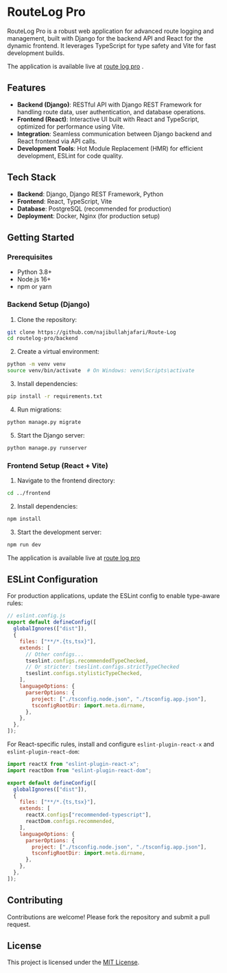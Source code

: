 # RouteLog Pro

RouteLog Pro is a robust web application for advanced route logging and management, built with Django for the backend API and React for the dynamic frontend. It leverages TypeScript for type safety and Vite for fast development builds.

The application is available live at [route log pro](http://routelog.kic.codes/) .

## Features

- **Backend (Django)**: RESTful API with Django REST Framework for handling route data, user authentication, and database operations.
- **Frontend (React)**: Interactive UI built with React and TypeScript, optimized for performance using Vite.
- **Integration**: Seamless communication between Django backend and React frontend via API calls.
- **Development Tools**: Hot Module Replacement (HMR) for efficient development, ESLint for code quality.

## Tech Stack

- **Backend**: Django, Django REST Framework, Python
- **Frontend**: React, TypeScript, Vite
- **Database**: PostgreSQL (recommended for production)
- **Deployment**: Docker, Nginx (for production setup)

## Getting Started

### Prerequisites

- Python 3.8+
- Node.js 16+
- npm or yarn

### Backend Setup (Django)

1. Clone the repository:

```bash
git clone https://github.com/najibullahjafari/Route-Log
cd routelog-pro/backend
```

2. Create a virtual environment:

```bash
python -m venv venv
source venv/bin/activate  # On Windows: venv\Scripts\activate
```

3. Install dependencies:

```bash
pip install -r requirements.txt
```

4. Run migrations:

```bash
python manage.py migrate
```

5. Start the Django server:

```bash
python manage.py runserver
```

### Frontend Setup (React + Vite)

1. Navigate to the frontend directory:

```bash
cd ../frontend
```

2. Install dependencies:

```bash
npm install
```

3. Start the development server:

```bash
npm run dev
```

The application is available live at [route log pro](http://routelog.kic.codes/) 

## ESLint Configuration

For production applications, update the ESLint config to enable type-aware rules:

```js
// eslint.config.js
export default defineConfig([
  globalIgnores(["dist"]),
  {
    files: ["**/*.{ts,tsx}"],
    extends: [
      // Other configs...
      tseslint.configs.recommendedTypeChecked,
      // Or stricter: tseslint.configs.strictTypeChecked
      tseslint.configs.stylisticTypeChecked,
    ],
    languageOptions: {
      parserOptions: {
        project: ["./tsconfig.node.json", "./tsconfig.app.json"],
        tsconfigRootDir: import.meta.dirname,
      },
    },
  },
]);
```

For React-specific rules, install and configure `eslint-plugin-react-x` and `eslint-plugin-react-dom`:

```js
import reactX from "eslint-plugin-react-x";
import reactDom from "eslint-plugin-react-dom";

export default defineConfig([
  globalIgnores(["dist"]),
  {
    files: ["**/*.{ts,tsx}"],
    extends: [
      reactX.configs["recommended-typescript"],
      reactDom.configs.recommended,
    ],
    languageOptions: {
      parserOptions: {
        project: ["./tsconfig.node.json", "./tsconfig.app.json"],
        tsconfigRootDir: import.meta.dirname,
      },
    },
  },
]);
```

## Contributing

Contributions are welcome! Please fork the repository and submit a pull request.

## License

This project is licensed under the [MIT License](LICENSE).
